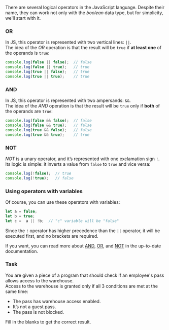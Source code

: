 There are several logical operators in the JavaScript language.
Despite their name, they can work not only with the _boolean_ data type, but for simplicity, we'll start with it.

### OR
In JS, this operator is represented with two vertical lines: `||`.  
The idea of the _OR_ operation is that the result will be `true` if **at least one** of the operands is `true`:
```javascript
console.log(false || false);  // false
console.log(false || true);   // true
console.log(true || false);   // true
console.log(true || true);    // true
```

### AND
In JS, this operator is represented with two ampersands: `&&`.  
The idea of the _AND_ operation is that the result will be `true` only if **both** of the operands are `true`:
```javascript
console.log(false && false);  // false
console.log(false && true);   // false
console.log(true && false);   // false
console.log(true && true);    // true
```

### NOT
_NOT_ is a unary operator, and it’s represented with one exclamation sign `!`.  
Its logic is simple: it inverts a value from `false` to `true` and vice versa:
```javascript
console.log(!false);  // true
console.log(!true);   // false
```

### Using operators with variables
Of course, you can use these operators with variables:
```javascript
let a = false;
let b = true;
let c =  a || !b;  // "c" variable will be "false"
```
<div class="hint">
Since the <code>!</code> operator has higher precedence than the <code>||</code> operator, it will be executed first, and no brackets are required.
</div>

If you want, you can read more about 
[AND](https://developer.mozilla.org/en-US/docs/Web/JavaScript/Reference/Operators/Logical_AND), 
[OR](https://developer.mozilla.org/en-US/docs/Web/JavaScript/Reference/Operators/Logical_OR), 
and [NOT](https://developer.mozilla.org/en-US/docs/Web/JavaScript/Reference/Operators/Logical_NOT) in the up-to-date documentation.

### Task
You are given a piece of a program that should check if an employee's pass allows access to the warehouse.  
Access to the warehouse is granted only if all 3 conditions are met at the same time:
- The pass has warehouse access enabled.
- It’s not a guest pass.
- The pass is not blocked.

Fill in the blanks to get the correct result. 
